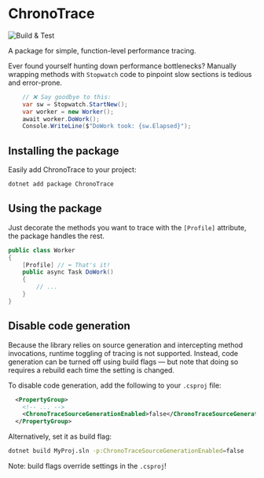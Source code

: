 # ChronoTrace

![Build & Test](https://github.com/AndreiLacatos/ChronoTrace/actions/workflows/tests.yml/badge.svg?branch=master)

A package for simple, function-level performance tracing.

Ever found yourself hunting down performance bottlenecks? Manually wrapping methods with `Stopwatch` code to pinpoint slow sections is tedious and error-prone.

```csharp
    // ❌ Say goodbye to this:
    var sw = Stopwatch.StartNew();
    var worker = new Worker();
    await worker.DoWork();
    Console.WriteLine($"DoWork took: {sw.Elapsed}");
```

## Installing the package

Easily add ChronoTrace to your project:

```sh
dotnet add package ChronoTrace
```

## Using the package

Just decorate the methods you want to trace with the `[Profile]` attribute, the package handles the rest.

```csharp
public class Worker
{
    [Profile] // ⬅️ That's it!
    public async Task DoWork()
    {
        // ...
    }
}
```

## Disable code generation

Because the library relies on source generation and intercepting method invocations, runtime toggling of tracing is not supported. Instead, code generation can be turned off using build flags — but note that doing so requires a rebuild each time the setting is changed.

To disable code generation, add the following to your `.csproj` file:
```xml
  <PropertyGroup>
    <!-- ... -->
    <ChronoTraceSourceGenerationEnabled>false</ChronoTraceSourceGenerationEnabled>
  </PropertyGroup>
```

Alternatively, set it as build flag:

```sh
dotnet build MyProj.sln -p:ChronoTraceSourceGenerationEnabled=false
```

Note: build flags override settings in the `.csproj`!

